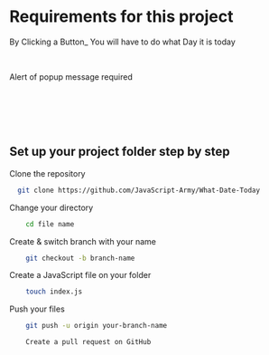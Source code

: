 <h1>Requirements for this project</h1>

<p>By Clicking a Button_ You will have to do what Day it is today </p>

<br/>
<p>Alert of popup message required</p>






<br/>

<br/>

<br/>

<br/>

<h2>Set up your project folder step by step</h2>

Clone the repository
```bash
  git clone https://github.com/JavaScript-Army/What-Date-Today
```
Change your directory
```bash
    cd file name
```
Create & switch branch with your name
```bash
    git checkout -b branch-name
``` 
Create a JavaScript file on your folder
```bash
    touch index.js
```
Push your files
```bash
    git push -u origin your-branch-name
```
```bash
    Create a pull request on GitHub
```
